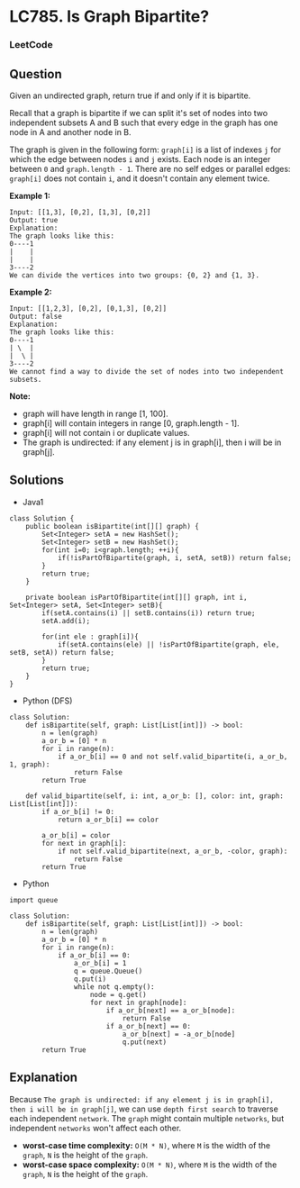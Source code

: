 # LC785. Is Graph Bipartite?

### LeetCode

## Question

Given an undirected graph, return true if and only if it is bipartite.

Recall that a graph is bipartite if we can split it's set of nodes into two independent subsets A and B such that every edge in the graph has one node in A and another node in B.

The graph is given in the following form: `graph[i]` is a list of indexes `j` for which the edge between nodes `i` and `j` exists.  Each node is an integer between `0` and `graph.length - 1`.  There are no self edges or parallel edges: `graph[i]` does not contain `i`, and it doesn't contain any element twice.

**Example 1:**
```
Input: [[1,3], [0,2], [1,3], [0,2]]
Output: true
Explanation: 
The graph looks like this:
0----1
|    |
|    |
3----2
We can divide the vertices into two groups: {0, 2} and {1, 3}.
```

**Example 2:**
```
Input: [[1,2,3], [0,2], [0,1,3], [0,2]]
Output: false
Explanation: 
The graph looks like this:
0----1
| \  |
|  \ |
3----2
We cannot find a way to divide the set of nodes into two independent subsets.
```

**Note:**

* graph will have length in range [1, 100].
* graph[i] will contain integers in range [0, graph.length - 1].
* graph[i] will not contain i or duplicate values.
* The graph is undirected: if any element j is in graph[i], then i will be in graph[j].

## Solutions

* Java1
```
class Solution {
    public boolean isBipartite(int[][] graph) {
        Set<Integer> setA = new HashSet();
        Set<Integer> setB = new HashSet();
        for(int i=0; i<graph.length; ++i){
            if(!isPartOfBipartite(graph, i, setA, setB)) return false;
        }
        return true;
    }
    
    private boolean isPartOfBipartite(int[][] graph, int i, Set<Integer> setA, Set<Integer> setB){
        if(setA.contains(i) || setB.contains(i)) return true;
        setA.add(i);
        
        for(int ele : graph[i]){
            if(setA.contains(ele) || !isPartOfBipartite(graph, ele, setB, setA)) return false;
        }
        return true;
    }  
}
```

* Python (DFS)
```
class Solution:
    def isBipartite(self, graph: List[List[int]]) -> bool:
        n = len(graph)
        a_or_b = [0] * n
        for i in range(n):
            if a_or_b[i] == 0 and not self.valid_bipartite(i, a_or_b, 1, graph):
                return False
        return True
    
    def valid_bipartite(self, i: int, a_or_b: [], color: int, graph: List[List[int]]):
        if a_or_b[i] != 0:
            return a_or_b[i] == color
        
        a_or_b[i] = color
        for next in graph[i]:
            if not self.valid_bipartite(next, a_or_b, -color, graph):
                return False
        return True
```

* Python

```
import queue

class Solution:
    def isBipartite(self, graph: List[List[int]]) -> bool:
        n = len(graph)
        a_or_b = [0] * n
        for i in range(n):
            if a_or_b[i] == 0:
                a_or_b[i] = 1
                q = queue.Queue()
                q.put(i)
                while not q.empty():
                    node = q.get()
                    for next in graph[node]:
                        if a_or_b[next] == a_or_b[node]:
                            return False
                        if a_or_b[next] == 0:
                            a_or_b[next] = -a_or_b[node]
                            q.put(next)
        return True
```

## Explanation

Because `The graph is undirected: if any element j is in graph[i], then i will be in graph[j]`, we can use `depth first search` to traverse each independent `network`. The `graph` might contain multiple `networks`, but independent `networks` won't affect each other.

* **worst-case time complexity:** `O(M * N)`, where `M` is the width of the `graph`, `N` is the height of the `graph`.
* **worst-case space complexity:** `O(M * N)`, where `M` is the width of the `graph`, `N` is the height of the `graph`.